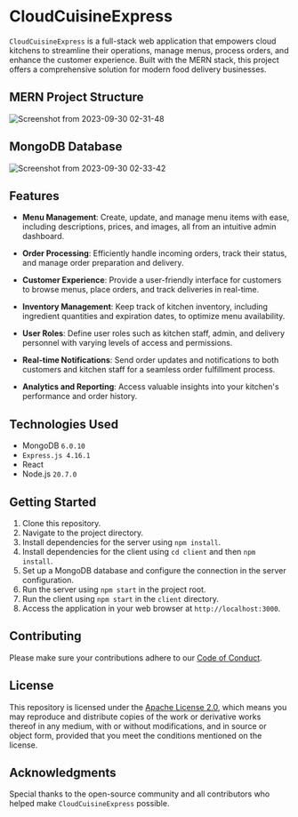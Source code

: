 # CloudCuisineExpress

`CloudCuisineExpress` is a full-stack web application that empowers cloud kitchens to streamline their operations, manage menus, process orders, and enhance the customer experience. Built with the MERN stack, this project offers a comprehensive solution for modern food delivery businesses.

## MERN Project Structure

  ![Screenshot from 2023-09-30 02-31-48](https://github.com/sndpchatterjee07/CloudCuisineExpress/assets/3818950/7dfd75f6-2ada-4af6-8fb2-78a9384c86a1)

## MongoDB Database

  ![Screenshot from 2023-09-30 02-33-42](https://github.com/sndpchatterjee07/CloudCuisineExpress/assets/3818950/e3dbdba2-5030-4812-a20b-98559eb3ee78)




## Features

- **Menu Management**: Create, update, and manage menu items with ease, including descriptions, prices, and images, all from an intuitive admin dashboard.

- **Order Processing**: Efficiently handle incoming orders, track their status, and manage order preparation and delivery.

- **Customer Experience**: Provide a user-friendly interface for customers to browse menus, place orders, and track deliveries in real-time.

- **Inventory Management**: Keep track of kitchen inventory, including ingredient quantities and expiration dates, to optimize menu availability.

- **User Roles**: Define user roles such as kitchen staff, admin, and delivery personnel with varying levels of access and permissions.

- **Real-time Notifications**: Send order updates and notifications to both customers and kitchen staff for a seamless order fulfillment process.

- **Analytics and Reporting**: Access valuable insights into your kitchen's performance and order history.

## Technologies Used

- MongoDB `6.0.10`
- `Express.js 4.16.1`
- React
- Node.js `20.7.0`

## Getting Started

1. Clone this repository.
2. Navigate to the project directory.
3. Install dependencies for the server using `npm install`.
4. Install dependencies for the client using `cd client` and then `npm install`.
5. Set up a MongoDB database and configure the connection in the server configuration.
6. Run the server using `npm start` in the project root.
7. Run the client using `npm start` in the `client` directory.
8. Access the application in your web browser at `http://localhost:3000`.

## Contributing

Please make sure your contributions adhere to our [Code of Conduct](CODE_OF_CONDUCT.md).

## License

This repository is licensed under the [Apache License 2.0](LICENSE.md), which means you may reproduce and distribute copies of the work or derivative works thereof in any medium, with or without modifications, and in source or object form, provided that you meet the conditions mentioned on the license.

## Acknowledgments

Special thanks to the open-source community and all contributors who helped make `CloudCuisineExpress` possible.
